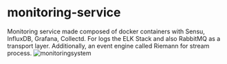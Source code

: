 # monitoring-service
Monitoring service made composed of docker containers with Sensu, InfluxDB, Grafana, Collectd. For logs the ELK Stack and also RabbitMQ as a transport layer. Additionally, an event engine called Riemann for stream process.
![monitoringsystem](https://cloud.githubusercontent.com/assets/5986103/25095727/94a4baa2-2362-11e7-89bf-d930aed31293.png)

